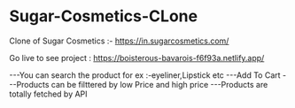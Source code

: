 # Sugar-Cosmetics-CLone

Clone of Sugar Cosmetics :- https://in.sugarcosmetics.com/

Go live to see  project : https://boisterous-bavarois-f6f93a.netlify.app/ 

---You can search the product for ex :-eyeliner,Lipstick etc
---Add To Cart
---Products can be filttered by low Price and high price
---Products are totally fetched by API
